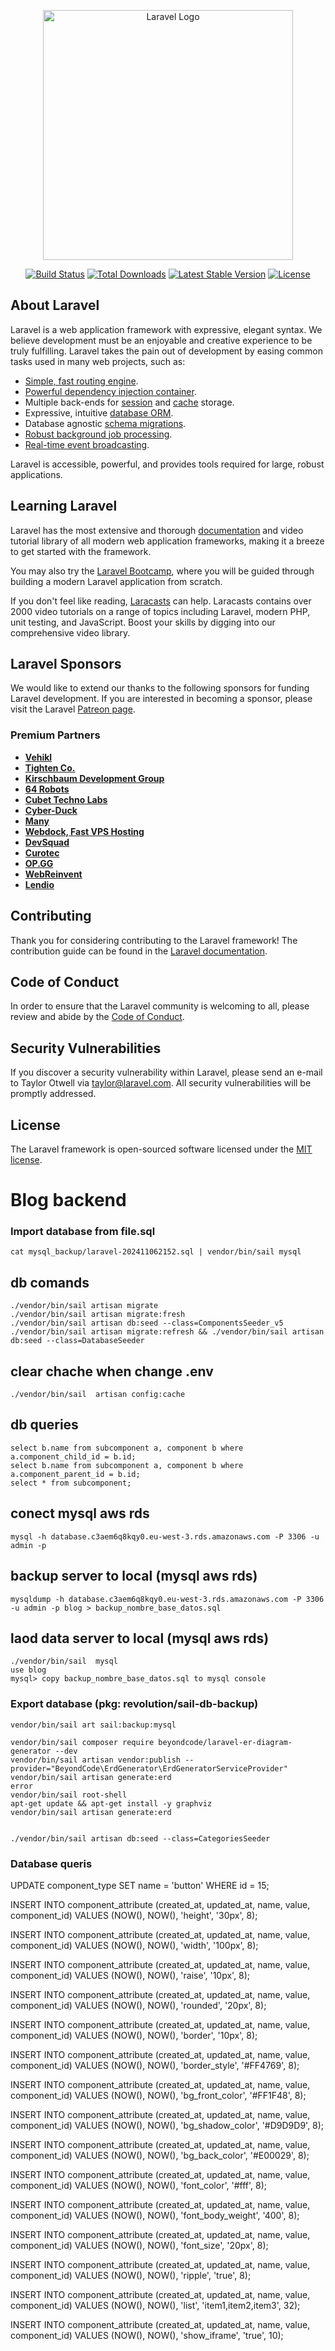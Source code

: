 <p align="center"><a href="https://laravel.com" target="_blank"><img src="https://raw.githubusercontent.com/laravel/art/master/logo-lockup/5%20SVG/2%20CMYK/1%20Full%20Color/laravel-logolockup-cmyk-red.svg" width="400" alt="Laravel Logo"></a></p>

<p align="center">
<a href="https://github.com/laravel/framework/actions"><img src="https://github.com/laravel/framework/workflows/tests/badge.svg" alt="Build Status"></a>
<a href="https://packagist.org/packages/laravel/framework"><img src="https://img.shields.io/packagist/dt/laravel/framework" alt="Total Downloads"></a>
<a href="https://packagist.org/packages/laravel/framework"><img src="https://img.shields.io/packagist/v/laravel/framework" alt="Latest Stable Version"></a>
<a href="https://packagist.org/packages/laravel/framework"><img src="https://img.shields.io/packagist/l/laravel/framework" alt="License"></a>
</p>

## About Laravel

Laravel is a web application framework with expressive, elegant syntax. We believe development must be an enjoyable and creative experience to be truly fulfilling. Laravel takes the pain out of development by easing common tasks used in many web projects, such as:

- [Simple, fast routing engine](https://laravel.com/docs/routing).
- [Powerful dependency injection container](https://laravel.com/docs/container).
- Multiple back-ends for [session](https://laravel.com/docs/session) and [cache](https://laravel.com/docs/cache) storage.
- Expressive, intuitive [database ORM](https://laravel.com/docs/eloquent).
- Database agnostic [schema migrations](https://laravel.com/docs/migrations).
- [Robust background job processing](https://laravel.com/docs/queues).
- [Real-time event broadcasting](https://laravel.com/docs/broadcasting).

Laravel is accessible, powerful, and provides tools required for large, robust applications.

## Learning Laravel

Laravel has the most extensive and thorough [documentation](https://laravel.com/docs) and video tutorial library of all modern web application frameworks, making it a breeze to get started with the framework.

You may also try the [Laravel Bootcamp](https://bootcamp.laravel.com), where you will be guided through building a modern Laravel application from scratch.

If you don't feel like reading, [Laracasts](https://laracasts.com) can help. Laracasts contains over 2000 video tutorials on a range of topics including Laravel, modern PHP, unit testing, and JavaScript. Boost your skills by digging into our comprehensive video library.

## Laravel Sponsors

We would like to extend our thanks to the following sponsors for funding Laravel development. If you are interested in becoming a sponsor, please visit the Laravel [Patreon page](https://patreon.com/taylorotwell).

### Premium Partners

- **[Vehikl](https://vehikl.com/)**
- **[Tighten Co.](https://tighten.co)**
- **[Kirschbaum Development Group](https://kirschbaumdevelopment.com)**
- **[64 Robots](https://64robots.com)**
- **[Cubet Techno Labs](https://cubettech.com)**
- **[Cyber-Duck](https://cyber-duck.co.uk)**
- **[Many](https://www.many.co.uk)**
- **[Webdock, Fast VPS Hosting](https://www.webdock.io/en)**
- **[DevSquad](https://devsquad.com)**
- **[Curotec](https://www.curotec.com/services/technologies/laravel/)**
- **[OP.GG](https://op.gg)**
- **[WebReinvent](https://webreinvent.com/?utm_source=laravel&utm_medium=github&utm_campaign=patreon-sponsors)**
- **[Lendio](https://lendio.com)**

## Contributing

Thank you for considering contributing to the Laravel framework! The contribution guide can be found in the [Laravel documentation](https://laravel.com/docs/contributions).

## Code of Conduct

In order to ensure that the Laravel community is welcoming to all, please review and abide by the [Code of Conduct](https://laravel.com/docs/contributions#code-of-conduct).

## Security Vulnerabilities

If you discover a security vulnerability within Laravel, please send an e-mail to Taylor Otwell via [taylor@laravel.com](mailto:taylor@laravel.com). All security vulnerabilities will be promptly addressed.

## License

The Laravel framework is open-sourced software licensed under the [MIT license](https://opensource.org/licenses/MIT).

#
# Blog backend

### Import database from file.sql
    cat mysql_backup/laravel-202411062152.sql | vendor/bin/sail mysql

## db comands

    ./vendor/bin/sail artisan migrate
    ./vendor/bin/sail artisan migrate:fresh
    ./vendor/bin/sail artisan db:seed --class=ComponentsSeeder_v5
    ./vendor/bin/sail artisan migrate:refresh && ./vendor/bin/sail artisan db:seed --class=DatabaseSeeder

## clear chache when change .env
    ./vendor/bin/sail  artisan config:cache

## db queries

    select b.name from subcomponent a, component b where a.component_child_id = b.id;
    select b.name from subcomponent a, component b where a.component_parent_id = b.id;
    select * from subcomponent;

## conect mysql aws rds

    mysql -h database.c3aem6q8kqy0.eu-west-3.rds.amazonaws.com -P 3306 -u admin -p

## backup server to local (mysql aws rds)

    mysqldump -h database.c3aem6q8kqy0.eu-west-3.rds.amazonaws.com -P 3306 -u admin -p blog > backup_nombre_base_datos.sql

## laod data server to local (mysql aws rds)
    ./vendor/bin/sail  mysql
    use blog
    mysql> copy backup_nombre_base_datos.sql to mysql console

### Export database (pkg: revolution/sail-db-backup)
    vendor/bin/sail art sail:backup:mysql

    vendor/bin/sail composer require beyondcode/laravel-er-diagram-generator --dev
    vendor/bin/sail artisan vendor:publish --provider="BeyondCode\ErdGenerator\ErdGeneratorServiceProvider"
    vendor/bin/sail artisan generate:erd
    error 
    vendor/bin/sail root-shell 
    apt-get update && apt-get install -y graphviz
    vendor/bin/sail artisan generate:erd 

    
    ./vendor/bin/sail artisan db:seed --class=CategoriesSeeder


### Database queris

UPDATE component_type
SET name = 'button'
WHERE id = 15;


INSERT INTO component_attribute (created_at, updated_at, name, value, component_id)
VALUES (NOW(), NOW(), 'height', '30px', 8);

INSERT INTO component_attribute (created_at, updated_at, name, value, component_id)
VALUES (NOW(), NOW(), 'width', '100px', 8);

INSERT INTO component_attribute (created_at, updated_at, name, value, component_id)
VALUES (NOW(), NOW(), 'raise', '10px', 8);

INSERT INTO component_attribute (created_at, updated_at, name, value, component_id)
VALUES (NOW(), NOW(), 'rounded', '20px', 8);

INSERT INTO component_attribute (created_at, updated_at, name, value, component_id)
VALUES (NOW(), NOW(), 'border', '10px', 8);

INSERT INTO component_attribute (created_at, updated_at, name, value, component_id)
VALUES (NOW(), NOW(), 'border_style', '#FF4769', 8);

INSERT INTO component_attribute (created_at, updated_at, name, value, component_id)
VALUES (NOW(), NOW(), 'bg_front_color', '#FF1F48', 8);

INSERT INTO component_attribute (created_at, updated_at, name, value, component_id)
VALUES (NOW(), NOW(), 'bg_shadow_color', '#D9D9D9', 8);

INSERT INTO component_attribute (created_at, updated_at, name, value, component_id)
VALUES (NOW(), NOW(), 'bg_back_color', '#E00029', 8);


INSERT INTO component_attribute (created_at, updated_at, name, value, component_id)
VALUES (NOW(), NOW(), 'font_color', '#fff', 8);

INSERT INTO component_attribute (created_at, updated_at, name, value, component_id)
VALUES (NOW(), NOW(), 'font_body_weight', '400', 8);

INSERT INTO component_attribute (created_at, updated_at, name, value, component_id)
VALUES (NOW(), NOW(), 'font_size', '20px', 8);

INSERT INTO component_attribute (created_at, updated_at, name, value, component_id)
VALUES (NOW(), NOW(), 'ripple', 'true', 8);

INSERT INTO component_attribute (created_at, updated_at, name, value, component_id)
VALUES (NOW(), NOW(), 'list', 'item1,item2,item3', 32);

INSERT INTO component_attribute (created_at, updated_at, name, value, component_id)
VALUES (NOW(), NOW(), 'show_iframe', 'true', 10);

